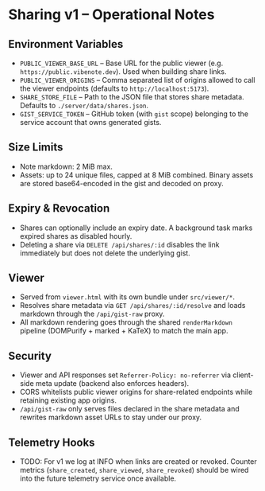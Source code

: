 # Sharing v1 – Operational Notes

## Environment Variables

- `PUBLIC_VIEWER_BASE_URL` – Base URL for the public viewer (e.g. `https://public.vibenote.dev`). Used when building share links.
- `PUBLIC_VIEWER_ORIGINS` – Comma separated list of origins allowed to call the viewer endpoints (defaults to `http://localhost:5173`).
- `SHARE_STORE_FILE` – Path to the JSON file that stores share metadata. Defaults to `./server/data/shares.json`.
- `GIST_SERVICE_TOKEN` – GitHub token (with `gist` scope) belonging to the service account that owns generated gists.

## Size Limits

- Note markdown: 2&nbsp;MiB max.
- Assets: up to 24 unique files, capped at 8&nbsp;MiB combined. Binary assets are stored base64-encoded in the gist and decoded on proxy.

## Expiry & Revocation

- Shares can optionally include an expiry date. A background task marks expired shares as disabled hourly.
- Deleting a share via `DELETE /api/shares/:id` disables the link immediately but does not delete the underlying gist.

## Viewer

- Served from `viewer.html` with its own bundle under `src/viewer/*`.
- Resolves share metadata via `GET /api/shares/:id/resolve` and loads markdown through the `/api/gist-raw` proxy.
- All markdown rendering goes through the shared `renderMarkdown` pipeline (DOMPurify + marked + KaTeX) to match the main app.

## Security

- Viewer and API responses set `Referrer-Policy: no-referrer` via client-side meta update (backend also enforces headers).
- CORS whitelists public viewer origins for share-related endpoints while retaining existing app origins.
- `/api/gist-raw` only serves files declared in the share metadata and rewrites markdown asset URLs to stay under our proxy.

## Telemetry Hooks

- TODO: For v1 we log at INFO when links are created or revoked. Counter metrics (`share_created`, `share_viewed`, `share_revoked`) should be wired into the future telemetry service once available.

